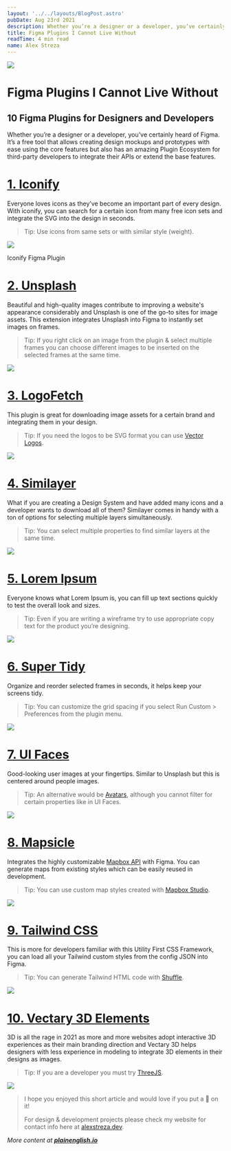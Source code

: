 ```yaml
---
layout: '../../layouts/BlogPost.astro'
pubDate: Aug 23rd 2021
description: Whether you’re a designer or a developer, you’ve certainly heard of Figma. It’s a free tool that allows creating design mockups and prototypes with ease using the core features but also has an…
title: Figma Plugins I Cannot Live Without
readTime: 4 min read
name: Alex Streza
---
```


![](https://miro.medium.com/max/1400/1*pbun8rcTW2R-H7G_cP0EHw.png)

# Figma Plugins I Cannot Live Without

## 10 Figma Plugins for Designers and Developers

Whether you’re a designer or a developer, you’ve certainly heard of Figma. It’s a free tool that allows creating design mockups and prototypes with ease using the core features but also has an amazing Plugin Ecosystem for third-party developers to integrate their APIs or extend the base features.

# [**1\. Iconify**](https://www.figma.com/community/plugin/735098390272716381/Iconify)

Everyone loves icons as they’ve become an important part of every design. With iconify, you can search for a certain icon from many free icon sets and integrate the SVG into the design in seconds.

> Tip: Use icons from same sets or with similar style (weight).

![](https://miro.medium.com/max/1400/0*7420qdYhIAwQMi7c)

Iconify Figma Plugin

# [2\. Unsplash](https://www.figma.com/community/plugin/738454987945972471/Unsplash)

Beautiful and high-quality images contribute to improving a website's appearance considerably and Unsplash is one of the go-to sites for image assets. This extension integrates Unsplash into Figma to instantly set images on frames.

> Tip: If you right click on an image from the plugin & select multiple frames you can choose different images to be inserted on the selected frames at the same time.

![](https://miro.medium.com/max/1400/0*SVHxgqV3uopNLjwn)

# [3\. LogoFetch](https://www.figma.com/community/plugin/827609259425497670/LogoFetch)

This plugin is great for downloading image assets for a certain brand and integrating them in your design.

> Tip: If you need the logos to be SVG format you can use [Vector Logos](https://www.figma.com/community/plugin/854152902511629627/Vector-Logos).

![](https://miro.medium.com/max/1400/0*jYbC4nlDY8Ji4yax)

# [4\. Similayer](https://www.figma.com/community/plugin/735733267883397781/Similayer)

What if you are creating a Design System and have added many icons and a developer wants to download all of them? Similayer comes in handy with a ton of options for selecting multiple layers simultaneously.

> Tip: You can select multiple properties to find similar layers at the same time.

![](https://miro.medium.com/max/1400/0*nb1CgAbHFLt_OUeJ)

# [5\. Lorem Ipsum](https://www.figma.com/community/plugin/736000994034548392/Lorem-ipsum)

Everyone knows what Lorem Ipsum is, you can fill up text sections quickly to test the overall look and sizes.

> Tip: Even if you are writing a wireframe try to use appropriate copy text for the product you’re designing.

![](https://miro.medium.com/proxy/0*WHdeZesbOl0q3FOd)

# [6\. Super Tidy](https://www.figma.com/community/plugin/731260060173130163/Super-Tidy)

Organize and reorder selected frames in seconds, it helps keep your screens tidy.

> Tip: You can customize the grid spacing if you select Run Custom > Preferences from the plugin menu.

![](https://miro.medium.com/max/1400/0*s_Y6mzJOoodlv_b1)

# [7\. UI Faces](https://www.figma.com/community/plugin/769664006254845172/UI-Faces)

Good-looking user images at your fingertips. Similar to Unsplash but this is centered around people images.

> Tip: An alternative would be [Avatars](https://www.figma.com/community/plugin/739659977030056719/Avatars), although you cannot filter for certain properties like in UI Faces.

![](https://miro.medium.com/max/1400/0*Z_HPiS03wTgVZWm1)

# [8\. Mapsicle](https://www.figma.com/community/plugin/736458162635847353/Mapsicle)

Integrates the highly customizable [Mapbox API](https://www.mapbox.com/) with Figma. You can generate maps from existing styles which can be easily reused in development.

> Tip: You can use custom map styles created with [Mapbox Studio](https://www.mapbox.com/mapbox-studio/).

![](https://miro.medium.com/max/1400/0*lmFe3AmNAG7RarPd)

# [9\. Tailwind CSS](https://www.figma.com/community/plugin/738806869514947558/Tailwind-CSS)

This is more for developers familiar with this Utility First CSS Framework, you can load all your Tailwind custom styles from the config JSON into Figma.

> Tip: You can generate Tailwind HTML code with [Shuffle](https://shuffle.dev/).

![](https://miro.medium.com/max/1400/0*cVrqAnbTvytDilfe)

# [10\. Vectary 3D Elements](https://www.figma.com/community/plugin/769588393361258724/Vectary-3D-Elements)

3D is all the rage in 2021 as more and more websites adopt interactive 3D experiences as their main branding direction and Vectary 3D helps designers with less experience in modeling to integrate 3D elements in their designs as images.

> Tip: If you are a developer you must try [ThreeJS](https://threejs.org/).

![](https://miro.medium.com/max/1400/0*S1eEz46dXucMiDeg)

> I hope you enjoyed this short article and would love if you put a 💜 on it!
>
> For design & development projects please check my website for contact info here at [alexstreza.dev](https://alexstreza.dev/).

_More content at_ [**_plainenglish.io_**](http://plainenglish.io/)
